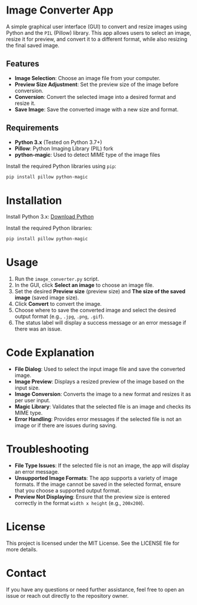 # Image Converter App

A simple graphical user interface (GUI) to convert and resize images using Python and the `PIL` (Pillow) library. This app allows users to select an image, resize it for preview, and convert it to a different format, while also resizing the final saved image.

## Features

- **Image Selection**: Choose an image file from your computer.
- **Preview Size Adjustment**: Set the preview size of the image before conversion.
- **Conversion**: Convert the selected image into a desired format and resize it.
- **Save Image**: Save the converted image with a new size and format.

## Requirements

- **Python 3.x** (Tested on Python 3.7+)
- **Pillow**: Python Imaging Library (PIL) fork
- **python-magic**: Used to detect MIME type of the image files

Install the required Python libraries using `pip`:

```bash
pip install pillow python-magic
```

# Installation

Install Python 3.x: [Download Python](https://www.python.org/downloads/)

Install the required Python libraries:

```bash
pip install pillow python-magic
```

# Usage

1. Run the `image_converter.py` script.
2. In the GUI, click **Select an image** to choose an image file.
3. Set the desired **Preview size** (preview size) and **The size of the saved image** (saved image size).
4. Click **Convert** to convert the image.
5. Choose where to save the converted image and select the desired output format (e.g., `.jpg`, `.png`, `.gif`).
6. The status label will display a success message or an error message if there was an issue.

# Code Explanation

- **File Dialog**: Used to select the input image file and save the converted image.
- **Image Preview**: Displays a resized preview of the image based on the input size.
- **Image Conversion**: Converts the image to a new format and resizes it as per user input.
- **Magic Library**: Validates that the selected file is an image and checks its MIME type.
- **Error Handling**: Provides error messages if the selected file is not an image or if there are issues during saving.

# Troubleshooting

- **File Type Issues**: If the selected file is not an image, the app will display an error message.
- **Unsupported Image Formats**: The app supports a variety of image formats. If the image cannot be saved in the selected format, ensure that you choose a supported output format.
- **Preview Not Displaying**: Ensure that the preview size is entered correctly in the format `width x height` (e.g., `200x200`).

# License

This project is licensed under the MIT License. See the LICENSE file for more details.

# Contact

If you have any questions or need further assistance, feel free to open an issue or reach out directly to the repository owner.
